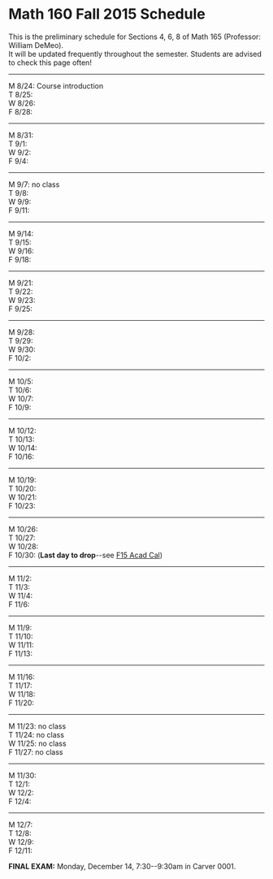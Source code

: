 
# Math 160 Fall 2015 Schedule

This is the preliminary schedule for Sections 4, 6, 8 of Math 165 
(Professor: William DeMeo).  
It will be updated frequently throughout the semester. 
Students are advised to check this page often!

---------------------------------------------------------
M 8/24: Course introduction  
T 8/25:   
W 8/26:   
F 8/28:   
<!-- ;  **MLP Review 1: 1.1, 1.2**    -->

---------------------------------------------------------  
M 8/31:  
T 9/1:   
W 9/2:   
F 9/4:   

---------------------------------------------------------  
M 9/7: no class  
T 9/8:   
W 9/9:   
F 9/11:   

---------------------------------------------------------  
M 9/14:   
T 9/15:   
W 9/16:   
F 9/18:   

---------------------------------------------------------  
M 9/21:   
T 9/22:   
W 9/23:   
F 9/25:   

---------------------------------------------------------  
M 9/28:   
T 9/29:   
W 9/30:   
F 10/2:   

---------------------------------------------------------  
M 10/5:   
T 10/6:   
W 10/7:   
F 10/9:   

---------------------------------------------------------  
M 10/12:   
T 10/13:   
W 10/14:   
F 10/16:   

---------------------------------------------------------  
M 10/19:   
T 10/20:   
W 10/21:   
F 10/23:   

---------------------------------------------------------  
M 10/26:   
T 10/27:   
W 10/28:   
F 10/30:   (**Last day to drop**--see [F15 Acad Cal](http://registrar.iastate.edu/calendar/cal-fall5))

---------------------------------------------------------  
M 11/2:   
T 11/3:   
W 11/4:   
F 11/6:   

---------------------------------------------------------  
M 11/9:   
T 11/10:   
W 11/11:   
F 11/13:   

---------------------------------------------------------  
M 11/16:   
T 11/17:   
W 11/18:   
F 11/20:   

---------------------------------------------------------  
M 11/23: no class   
T 11/24: no class   
W 11/25: no class   
F 11/27: no class   

---------------------------------------------------------  
M 11/30:   
T 12/1:   
W 12/2:   
F 12/4:   

---------------------------------------------------------  
M 12/7:   
T 12/8:   
W 12/9:   
F 12/11:   


**FINAL EXAM:** Monday, December 14, 7:30--9:30am in Carver 0001.

<!-- **MLP HW 22: 7.1, 7.2**   -->
                                                                  
<!-- Preface vi -->
<!-- CHAPTER 1 -->
<!-- Preliminaries -->
<!-- 1.1 -->
<!-- 1.2 -->
<!-- 1.3 -->
<!-- 1.4 -->
<!-- CHAPTER 2 -->
<!-- 1 -->
<!-- Precalculus Review I 3 -->
<!-- Precalculus Review II 15 -->
<!-- The Cartesian Coordinate System 25 -->
<!-- Straight Lines 33 -->
<!-- Chapter 1 Summary of Principal Formulas and Terms 46 -->
<!-- Chapter 1 Concept Review Questions 46 -->
<!-- Chapter 1 Review Exercises 47 -->
<!-- Chapter 1 Before Moving On 48 -->
<!-- Functions, Limits, and the Derivative -->
<!-- 2.1 -->
<!-- 2.2 -->
<!-- 2.3 -->
<!-- 49 -->
<!-- Functions and Their Graphs 50 -->
<!-- Using Technology: Graphing a Function 63 -->
<!-- The Algebra of Functions 67 -->
<!-- Functions and Mathematical Models 75 -->
<!-- PORTFOLIO: Deb Farace 82 -->
<!-- 2.4 -->
<!-- 2.5 -->
<!-- 2.6 -->
<!-- CHAPTER 3 -->
<!-- Using Technology: Finding the Points of Intersection of Two Graphs and Modeling 92 -->
<!-- Limits 97 -->
<!-- Using Technology: Finding the Limit of a Function 115 -->
<!-- One-Sided Limits and Continuity 117 -->
<!-- Using Technology: Finding the Points of Discontinuity of a Function 131 -->
<!-- The Derivative 133 -->
<!-- Using Technology: Graphing a Function and Its Tangent Line 150 -->
<!-- Chapter 2 Summary of Principal Formulas and Terms 152 -->
<!-- Chapter 2 Concept Review Questions 152 -->
<!-- Chapter 2 Review Exercises 153 -->
<!-- Chapter 2 Before Moving On 156 -->
<!-- Differentiation -->
<!-- 3.1 -->
<!-- 3.2 -->
<!-- 3.3 -->
<!-- 3.4 -->
<!-- 3.5 -->
<!-- 157 -->
<!-- Basic Rules of Differentiation 158 -->
<!-- Using Technology: Finding the Rate of Change of a Function 169 -->
<!-- The Product and Quotient Rules 171 -->
<!-- Using Technology: The Product and Quotient Rules 180 -->
<!-- The Chain Rule 182 -->
<!-- Using Technology: Finding the Derivative of a Composite Function 193 -->
<!-- Marginal Functions in Economics 194 -->
<!-- Higher-Order Derivatives 208 -->
<!-- Using Technology: Finding the Second Derivative of a Function at a Given Point 214iv -->
<!-- CONTENTS -->
<!-- 3.6 -->
<!-- 3.7 -->
<!-- CHAPTER 4 -->
<!-- Applications of the Derivative -->
<!-- 4.1 -->
<!-- 4.2 -->
<!-- 4.3 -->
<!-- 4.4 -->
<!-- 4.5 -->
<!-- CHAPTER 5 -->
<!-- Implicit Differentiation and Related Rates 215 -->
<!-- Differentials 227 -->
<!-- Using Technology: Finding the Differential of a Function 236 -->
<!-- Chapter 3 Summary of Principal Formulas and Terms 237 -->
<!-- Chapter 3 Concept Review Questions 238 -->
<!-- Chapter 3 Review Exercises 239 -->
<!-- Chapter 3 Before Moving On 242 -->
<!-- 243 -->
<!-- Applications of the First Derivative 244 -->
<!-- Using Technology: Using the First Derivative to Analyze a Function 261 -->
<!-- Applications of the Second Derivative 264 -->
<!-- Using Technology: Finding the Inflection Points of a Function 282 -->
<!-- Curve Sketching 283 -->
<!-- Using Technology: Analyzing the Properties of a Function 295 -->
<!-- Optimization I 298 -->
<!-- Using Technology: Finding the Absolute Extrema of a Function 311 -->
<!-- Optimization II 312 -->
<!-- Chapter 4 Summary of Principal Terms 323 -->
<!-- Chapter 4 Concept Review Questions 324 -->
<!-- Chapter 4 Review Exercises 324 -->
<!-- Chapter 4 Before Moving On 327 -->
<!-- Exponential and Logarithmic Functions -->
<!-- 5.1 -->
<!-- 5.2 -->
<!-- 5.3 -->
<!-- 329 -->
<!-- Exponential Functions 330 -->
<!-- Using Technology 336 -->
<!-- Logarithmic Functions 338 -->
<!-- Compound Interest 346 -->
<!-- PORTFOLIO: Richard Mizak 349 -->
<!-- 5.4 -->
<!-- 5.5 -->
<!-- 5.6 -->
<!-- CHAPTER 6 -->
<!-- Using Technology: Finding the Accumulated Amount of an Investment, the Effective Rate -->
<!-- of Interest, and the Present Value of an Investment 359 -->
<!-- Differentiation of Exponential Functions 360 -->
<!-- Using Technology 370 -->
<!-- Differentiation of Logarithmic Functions 372 -->
<!-- Exponential Functions as Mathematical Models 380 -->
<!-- Using Technology: Analyzing Mathematical Models 390 -->
<!-- Chapter 5 Summary of Principal Formulas and Terms 393 -->
<!-- Chapter 5 Concept Review Questions 393 -->
<!-- Chapter 5 Review Exercises 394 -->
<!-- Chapter 5 Before Moving On 396 -->
<!-- Integration -->
<!-- 6.1 -->
<!-- 6.2 -->
<!-- 6.3 -->
<!-- 6.4 -->
<!-- 397 -->
